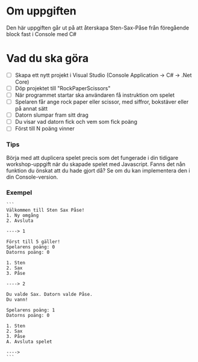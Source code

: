 # Om uppgiften

Den här uppgiften går ut på att återskapa Sten-Sax-Påse från föregående block fast i Console med C#

# Vad du ska göra

- [ ]  Skapa ett nytt projekt i Visual Studio (Console Application → C# → .Net Core)
- [ ]  Döp projektet till "RockPaperScissors"
- [ ]  När programmet startar ska användaren få instruktion om spelet
- [ ]  Spelaren får ange rock paper eller scissor, med siffror, bokstäver eller på annat sätt
- [ ]  Datorn slumpar fram sitt drag
- [ ]  Du visar vad datorn fick och vem som fick poäng
- [ ]  Först till N poäng vinner

### Tips

Börja med att duplicera spelet precis som det fungerade i din tidigare workshop-uppgift när du skapade spelet med Javascript. Fanns det nån funktion du önskat att du hade gjort då? Se om du kan implementera den i din Console-version.

### Exempel

    ```
    Välkommen till Sten Sax Påse!
    1. Ny omgång
    2. Avsluta

    ----> 1

    Först till 5 gäller!
    Spelarens poäng: 0
    Datorns poäng: 0

    1. Sten
    2. Sax
    3. Påse

    ----> 2

    Du valde Sax. Datorn valde Påse.
    Du vann!

    Spelarens poäng: 1
    Datorns poäng: 0

    1. Sten
    2. Sax
    3. Påse
    A. Avsluta spelet

    ---->
    ```
